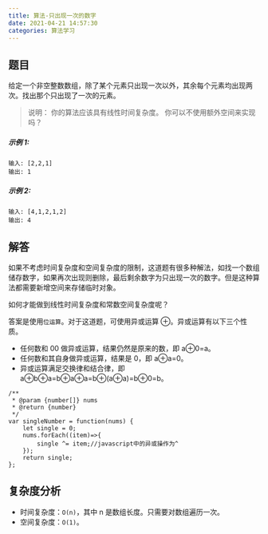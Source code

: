 ```yaml
---
title: 算法-只出现一次的数字
date: 2021-04-21 14:57:30
categories: 算法学习
---
```

## 题目
给定一个非空整数数组，除了某个元素只出现一次以外，其余每个元素均出现两次。找出那个只出现了一次的元素。

>说明：
你的算法应该具有线性时间复杂度。 你可以不使用额外空间来实现吗？

##### 示例 1:
```
输入: [2,2,1]
输出: 1
```
##### 示例 2:
```
输入: [4,1,2,1,2]
输出: 4
```
## 解答
如果不考虑时间复杂度和空间复杂度的限制，这道题有很多种解法，如找一个数组储存数字，如果再次出现则删除，最后剩余数字为只出现一次的数字。但是这种算法都需要新增空间来存储临时对象。

如何才能做到线性时间复杂度和常数空间复杂度呢？

答案是使用`位运算`。对于这道题，可使用异或运算 ⊕。异或运算有以下三个性质。

- 任何数和 00 做异或运算，结果仍然是原来的数，即 a⊕0=a。
- 任何数和其自身做异或运算，结果是 0，即 a⊕a=0。
- 异或运算满足交换律和结合律，即 a⊕b⊕a=b⊕a⊕a=b⊕(a⊕a)=b⊕0=b。

```
/**
 * @param {number[]} nums
 * @return {number}
 */
var singleNumber = function(nums) {
    let single = 0;
    nums.forEach((item)=>{
        single ^= item;//javascript中的异或操作为^
    });
    return single;
};
```
## 复杂度分析

- 时间复杂度：`O(n)`，其中 n 是数组长度。只需要对数组遍历一次。
- 空间复杂度：`O(1)`。